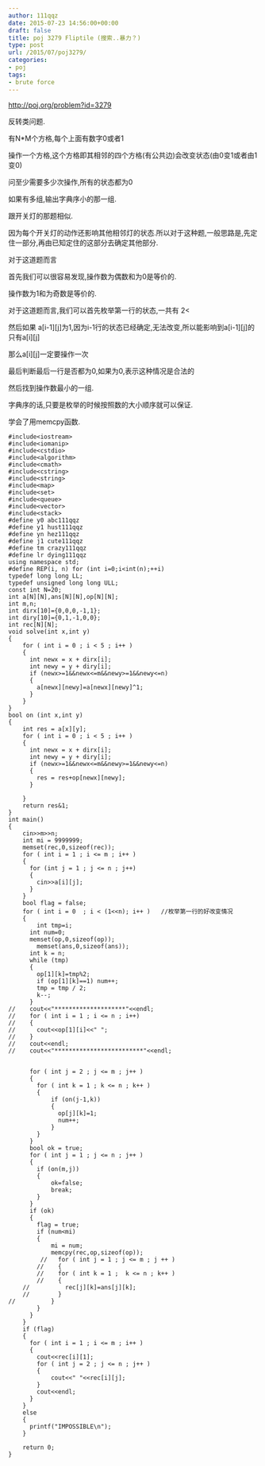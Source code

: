 ```yaml
---
author: 111qqz
date: 2015-07-23 14:56:00+00:00
draft: false
title: poj 3279 Fliptile (搜索..暴力？)
type: post
url: /2015/07/poj3279/
categories:
- poj
tags:
- brute force
---
```


http://poj.org/problem?id=3279

反转类问题.

有N*M个方格,每个上面有数字0或者1

操作一个方格,这个方格即其相邻的四个方格(有公共边)会改变状态(由0变1或者由1变0)

问至少需要多少次操作,所有的状态都为0

如果有多组,输出字典序小的那一组.

跟开关灯的那题相似.

因为每个开关灯的动作还影响其他相邻灯的状态.所以对于这种题,一般思路是,先定住一部分,再由已知定住的这部分去确定其他部分.

对于这道题而言

首先我们可以很容易发现,操作数为偶数和为0是等价的.

操作数为1和为奇数是等价的.

对于这道题而言,我们可以首先枚举第一行的状态,一共有 2<

然后如果 a[i-1][j]为1,因为i-1行的状态已经确定,无法改变,所以能影响到a[i-1][j]的只有a[i][j]

那么a[i][j]一定要操作一次

最后判断最后一行是否都为0,如果为0,表示这种情况是合法的

然后找到操作数最小的一组.

字典序的话,只要是枚举的时候按照数的大小顺序就可以保证.

学会了用memcpy函数.
 

    
    #include<iostream>
    #include<iomanip>
    #include<cstdio>
    #include<algorithm>
    #include<cmath>
    #include<cstring>
    #include<string>
    #include<map>
    #include<set>
    #include<queue>
    #include<vector>
    #include<stack>
    #define y0 abc111qqz
    #define y1 hust111qqz
    #define yn hez111qqz
    #define j1 cute111qqz
    #define tm crazy111qqz
    #define lr dying111qqz
    using namespace std;
    #define REP(i, n) for (int i=0;i<int(n);++i)  
    typedef long long LL;
    typedef unsigned long long ULL;
    const int N=20;
    int a[N][N],ans[N][N],op[N][N];
    int m,n;
    int dirx[10]={0,0,0,-1,1};
    int diry[10]={0,1,-1,0,0};
    int rec[N][N];
    void solve(int x,int y)
    {
        for ( int i = 0 ; i < 5 ; i++ )
        {
    	  int newx = x + dirx[i];
    	  int newy = y + diry[i];
    	  if (newx>=1&&newx<=m&&newy>=1&&newy<=n)
    	  {
    		a[newx][newy]=a[newx][newy]^1;
    	  }
        }
    }
    bool on (int x,int y)
    {
        int res = a[x][y];
        for ( int i = 0 ; i < 5 ; i++ )
        {
    	  int newx = x + dirx[i];
    	  int newy = y + diry[i];
    	  if (newx>=1&&newx<=m&&newy>=1&&newy<=n)
    	  {
    		res = res+op[newx][newy];
    	  }
    
        }
        return res&1;
    }
    int main()
    {
        cin>>m>>n;
        int mi = 9999999;
        memset(rec,0,sizeof(rec));
        for ( int i = 1 ; i <= m ; i++ )
        {
    	  for (int j = 1 ; j <= n ; j++)
    	  {
    		cin>>a[i][j];
    	  }
        }
        bool flag = false;
        for ( int i = 0  ; i < (1<<n); i++ )   //枚举第一行的好改变情况
        {
            int tmp=i;
    	  int num=0;
    	  memset(op,0,sizeof(op));
            memset(ans,0,sizeof(ans));
    	  int k = n;
    	  while (tmp)
    	  {
    		op[1][k]=tmp%2;
    		if (op[1][k]==1) num++;
    		tmp = tmp / 2;
    		k--;
    	  }
    //	  cout<<"********************"<<endl;
    //	  for ( int i = 1 ; i <= n ; i++)
    //	  {
    //		cout<<op[1][i]<<" ";
    //	  }
    //	  cout<<endl;
    //	  cout<<"*************************"<<endl;
    
    
    	  for ( int j = 2 ; j <= m ; j++ )
    	  {
    		for ( int k = 1 ; k <= n ; k++ )
    		{
    		    if (on(j-1,k))
    		    {
    			  op[j][k]=1;
    			  num++;
    		    }
    		}
    	  }
    	  bool ok = true;
    	  for ( int j = 1 ; j <= n ; j++ )
    	  {
    		if (on(m,j))
    		{
    		    ok=false;
    		    break;
    		}
    	  }
    	  if (ok)
    	  {
    		flag = true;
    		if (num<mi)
    		{
    		    mi = num;
    		    memcpy(rec,op,sizeof(op));
    		 //   for ( int j = 1 ; j <= m ; j ++ )
    		//    {
    		//	  for ( int k = 1 ;  k <= n ; k++ )
    		//	  {
    	//			rec[j][k]=ans[j][k];
    	//		  }
    //		    }
    		}
    	  }
        }
        if (flag)
        {
    	  for ( int i = 1 ; i <= m ; i++ )
    	  {
    		cout<<rec[i][1];
    		for ( int j = 2 ; j <= n ; j++ )
    		{
    		    cout<<" "<<rec[i][j];
    		}
    		cout<<endl;
    	  }
        }
        else
        {
    	  printf("IMPOSSIBLE\n");
        }
    
    	return 0;
    }
